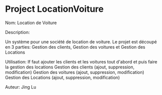 # Project LocationVoiture
Nom: Location de Voiture

Description:

Un système pour une société de location de voiture. Le projet est découpé en 3 parties: Gestion  des clients, Gestion des voitures et Gestion des Locations

Utilisation: 
If faut ajouter les clients et les voitures tout d'abord et puis faire la gestion des locations
Gestion  des clients (ajout, suppression, modification)
Gestion des voitures (ajout, suppression, modification)
Gestion des Locations (ajout, suppression, modification)

Auteur: Jing Lu
